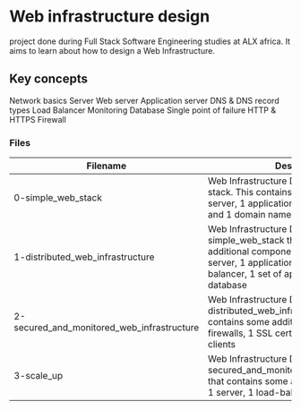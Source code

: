 # Web infrastructure design

project done during Full Stack Software Engineering studies at ALX africa. It aims to learn about how to design a Web Infrastructure.

## Key concepts

Network basics
Server
Web server
Application server
DNS & DNS record types
Load Balancer
Monitoring
Database
Single point of failure
HTTP & HTTPS
Firewall


### Files
|Filename	| Description|
|-----------|------------|
0-simple_web_stack|	Web Infrastructure Design with a LAMP stack. This contains: 1 server, 1 web server, 1 application server, 1 database and 1 domain name
1-distributed_web_infrastructure|	Web Infrastructure Design, based on 0-simple_web_stack that contains some additional components: 1 server, 1 web server, 1 application server, 1 load-balancer, 1 set of application files, 1 database
2-secured_and_monitored_web_infrastructure|	Web Infrastructure Design, based on 1-distributed_web_infrastructure that contains some additional components: 3 firewalls, 1 SSL certificate, 3 monitoring clients
3-scale_up|	Web Infrastructure Design, based on 2-secured_and_monitored_web_infrastructure that contains some additional components: 1 server, 1 load-balancer